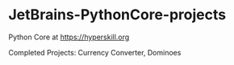 # JetBrains-PythonCore-projects
Python Core at https://hyperskill.org


Completed Projects: Currency Converter, Dominoes
